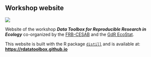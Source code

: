 ## Workshop website

![](https://raw.githubusercontent.com/rdatatoolbox/.github/main/profile/banner-rdatatoolbox_150dpi.png)

Website of the workshop **_Data Toolbox for Reproducible Research in Ecology_**
co-organized by the
[FRB-CESAB](https://www.fondationbiodiversite.fr/en/about-the-foundation/le-cesab/)
and the
[GdR EcoStat](https://sites.google.com/site/gdrecostat/).

This website is built with the R package [`distill`](https://rstudio.github.io/distill/)
and is available at: **https://rdatatoolbox.github.io**
